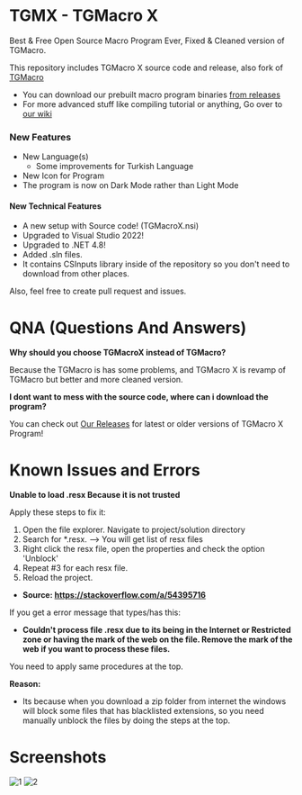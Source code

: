 # TGMX - TGMacro X
Best & Free Open Source Macro Program Ever,
Fixed & Cleaned version of TGMacro.

This repository includes TGMacro X source code and release, also fork of [TGMacro](https://github.com/trksyln/TGMacro)

* You can download our prebuilt macro program binaries [from releases](https://github.com/P0L3NARUBA/TGMacro-X/releases)
* For more advanced stuff like compiling tutorial or anything, Go over to [our wiki](https://github.com/P0L3NARUBA/TGMacro-X/wiki)


### New Features 
* New Language(s)
   * Some improvements for Turkish Language
* New Icon for Program
* The program is now on Dark Mode rather than Light Mode

#### New Technical Features

* A new setup with Source code! (TGMacroX.nsi)
* Upgraded to Visual Studio 2022!
* Upgraded to .NET 4.8!
* Added .sln files.
* It contains CSInputs library inside of the repository so you don't need to download from other places.

Also, feel free to create pull request and issues.

# QNA (Questions And Answers)

 **Why should you choose TGMacroX instead of TGMacro?** 
          
Because the TGMacro is has some problems, and TGMacro X is revamp of TGMacro but better and more cleaned version.

 **I dont want to mess with the source code, where can i download the program?**

You can check out [Our Releases](https://github.com/P0L3NARUBA/TGMacro-X/releases) for latest or older versions of TGMacro X Program!

# Known Issues and Errors

**Unable to load .resx Because it is not trusted**

Apply these steps to fix it:

1. Open the file explorer. Navigate to project/solution directory
2. Search for *.resx. --> You will get list of resx files
3. Right click the resx file, open the properties and check the option 'Unblock'
4. Repeat #3 for each resx file.
5. Reload the project.
- **Source: https://stackoverflow.com/a/54395716**

If you get a error message that types/has this:
* **Couldn't process file .resx due to its being in the Internet or Restricted zone or having the mark of the web on the file. Remove the mark of the web if you want to process these files.**

You need to apply same procedures at the top.

**Reason:**
* Its because when you download a zip folder from internet the windows will block some files that has blacklisted extensions, so you need manually unblock the files by doing the steps at the top.

# Screenshots
![1](https://github.com/P0L3NARUBA/TGMacro-X/assets/146978592/f7e94f93-4470-4195-a614-8bb176923db4)
![2](https://github.com/P0L3NARUBA/TGMacro-X/assets/146978592/cf62be8a-e838-4571-9ae4-f702e0bd809c)
